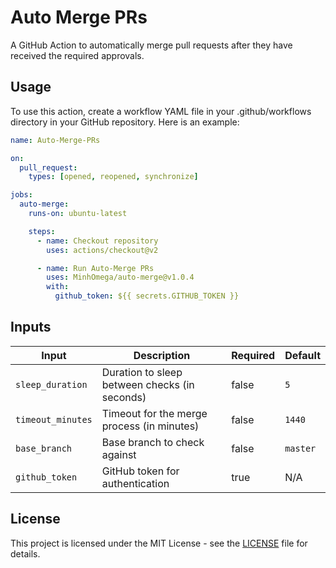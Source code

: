 # Auto Merge PRs

A GitHub Action to automatically merge pull requests after they have received the required approvals.

## Usage

To use this action, create a workflow YAML file in your .github/workflows directory in your GitHub repository. Here is an example:

```yaml
name: Auto-Merge-PRs

on:
  pull_request:
    types: [opened, reopened, synchronize]

jobs:
  auto-merge:
    runs-on: ubuntu-latest

    steps:
      - name: Checkout repository
        uses: actions/checkout@v2

      - name: Run Auto-Merge PRs
        uses: MinhOmega/auto-merge@v1.0.4
        with:
          github_token: ${{ secrets.GITHUB_TOKEN }}
```

## Inputs

| Input            | Description                                        | Required | Default |
|------------------|----------------------------------------------------|----------|---------|
| `sleep_duration` | Duration to sleep between checks (in seconds)      | false    | `5`     |
| `timeout_minutes`| Timeout for the merge process (in minutes)         | false    | `1440`  |
| `base_branch`    | Base branch to check against                       | false    | `master`|
| `github_token`   | GitHub token for authentication                    | true     | N/A     |

## License

This project is licensed under the MIT License - see the [LICENSE](LICENSE) file for details.

